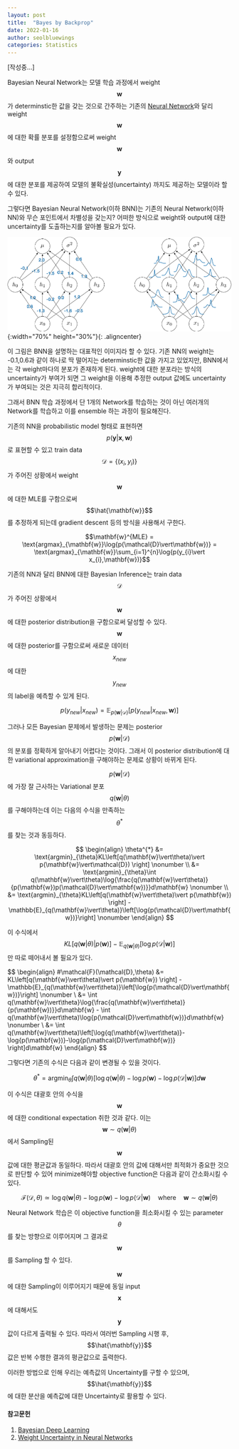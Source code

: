 ```yaml
---
layout: post
title:  "Bayes by Backprop"
date: 2022-01-16
author: seolbluewings
categories: Statistics
---
```


[작성중...]

Bayesian Neural Network는 모델 학습 과정에서 weight $$\mathbf{w}$$가 determinstic한 값을 갖는 것으로 간주하는 기존의 [Neural Network](https://seolbluewings.github.io/statistics/2020/09/28/Neural-Network-copy.html)와 달리 weight $$\mathbf{w}$$에 대한 확률 분포를 설정함으로써 weight $$\mathbf{w}$$와 output $$\mathbf{y}$$ 에 대한 분포를 제공하여 모델의 불확실성(uncertainty) 까지도 제공하는 모델이라 할 수 있다.

그렇다면 Bayesian Neural Network(이하 BNN)는 기존의 Neural Network(이하 NN)와 무슨 포인트에서 차별성을 갖는지? 어떠한 방식으로 weight와 output에 대한 uncertainty를 도출하는지를 알아볼 필요가 있다.

![BNN](https://github.com/seolbluewings/seolbluewings.github.io/blob/master/assets/BNN1.png?raw=true){:width="70%" height="30%"}{: .aligncenter}

이 그림은 BNN을 설명하는 대표적인 이미지라 할 수 있다. 기존 NN의 weight는 -0.1,0.6과 같이 하나로 딱 떨어지는 determinstic한 값을 가지고 있었지만, BNN에서는 각 weight마다의 분포가 존재하게 된다. weight에 대한 분포라는 방식의 uncertainty가 부여가 되면 그 weight을 이용해 추정한 output 값에도 uncertainty가 부여되는 것은 지극히 합리적이다.

그래서 BNN 학습 과정에서 단 1개의 Network를 학습하는 것이 아닌 여러개의 Network를 학습하고 이를 ensemble 하는 과정이 필요해진다.

기존의 NN을 probabilistic model 형태로 표현하면 $$p(\mathbf{y}\vert \mathbf{x},\mathbf{w})$$ 로 표현할 수 있고 train data $$\mathcal{D} = \{(x_{i},y_{i})\}$$ 가 주어진 상황에서 weight $$\mathbf{w}$$에 대한 MLE를 구함으로써 $$\hat{\mathbf{w}}$$ 를 추정하게 되는데 gradient descent 등의 방식을 사용해서 구한다.

$$\mathbf{w}^{MLE} = \text{argmax}_{\mathbf{w}}\log{p(\mathcal{D}\vert\mathbf{w})} = \text{argmax}_{\mathbf{w}}\sum_{i=1}^{n}\log{p(y_{i}\vert x_{i},\mathbf{w})}$$

기존의 NN과 달리 BNN에 대한 Bayesian Inference는 train data $$\mathcal{D}$$가 주어진 상황에서 $$\mathbf{w}$$에 대한 posterior distribution을 구함으로써 달성할 수 있다. $$\mathbf{w}$$ 에 대한 posterior를 구함으로써 새로운 데이터 $$x_{new}$$ 에 대한 $$y_{new}$$의 label을 예측할 수 있게 된다.

$$ p(y_{new}\vert x_{new}) = \mathbb{E}_{p(\mathbf{w}\vert\mathcal{D})}[p(y_{new}\vert x_{new},\mathbf{w})] $$

그러나 모든 Bayesian 문제에서 발생하는 문제는 posterior $$p(\mathbf{w}\vert\mathcal{D})$$ 의 분포를 정확하게 알아내기 어렵다는 것이다. 그래서 이 posterior distribution에 대한 variational approximation을 구해야하는 문제로 상황이 바뀌게 된다.

$$p(\mathbf{w}\vert\mathcal{D})$$에 가장 잘 근사하는 Variational 분포 $$q(\mathbf{w}\vert\theta)$$를 구해야하는데 이는 다음의 수식을 만족하는 $$\theta^{*}$$를 찾는 것과 동등하다.

$$
\begin{align}
\theta^{*} &= \text{argmin}_{\theta}KL\left[q(\mathbf{w}\vert\theta)\vert p(\mathbf{w}\vert\mathcal{D})  \right] \nonumber \\
&= \text{argmin}_{\theta}\int q(\mathbf{w}\vert\theta)\log{\frac{q(\mathbf{w}\vert\theta)}{p(\mathbf{w})p(\mathcal{D}\vert\mathbf{w})}}d\mathbf{w} \nonumber \\
&= \text{argmin}_{\theta}KL\left[q(\mathbf{w}\vert\theta)\vert p(\mathbf{w})  \right] - \mathbb{E}_{q(\mathbf{w}\vert\theta)}\left[\log{p(\mathcal{D}\vert\mathbf{w})}\right] \nonumber
\end{align}
$$

이 수식에서 $$KL\left[q(\mathbf{w}\vert\theta)\vert p(\mathbf{w})  \right] - \mathbb{E}_{q(\mathbf{w}\vert\theta)}\left[\log{p(\mathcal{D}\vert\mathbf{w})}\right]$$ 만 따로 떼어내서 볼 필요가 있다.

$$
\begin{align}
#\mathcal{F}(\mathcal{D},\theta) &= KL\left[q(\mathbf{w}\vert\theta)\vert p(\mathbf{w})  \right] - \mathbb{E}_{q(\mathbf{w}\vert\theta)}\left[\log{p(\mathcal{D}\vert\mathbf{w})}\right] \nonumber \\
&= \int q(\mathbf{w}\vert\theta}\log{\frac{q(\mathbf{w}\vert\theta)}{p(\mathbf{w})}}d\mathbf{w} - \int q(\mathbf{w}\vert\theta)\log{p(\mathcal{D}\vert\mathbf{w})}d\mathbf{w} \nonumber \\
&= \int q(\mathbf{w}\vert\theta)\left[\log{q(\mathbf{w}\vert\theta)}-\log{p(\mathbf{w})}-\log{p(\mathcal{D}\vert\mathbf{w})}  \right]d\mathbf{w}
\end{align}
$$

그렇다면 기존의 수식은 다음과 같이 변경될 수 있을 것이다.

$$
\theta^{*} = \text{argmin}_{\theta}\int q(\mathbf{w}\vert\theta)\left[\log{q(\mathbf{w}\vert\theta)}-\log{p(\mathbf{w})}-\log{p(\mathcal{D}\vert\mathbf{w})}  \right]d\mathbf{w}
$$

이 수식은 대괄호 안의 수식을 $$\mathbf{w}$$에 대한 conditional expectation 취한 것과 같다. 이는 $$\mathbf{w} \sim q(\mathbf{w}\vert\theta)$$ 에서 Sampling된 $$\mathbf{w}$$ 값에 대한 평균값과 동일하다. 따라서 대괄호 안의 값에 대해서만 최적화가 중요한 것으로 판단할 수 있어 minimize해야할 objective function은 다음과 같이 간소화시킬 수 있다.

$$ \mathcal{F}(\mathcal{D},\theta) \simeq \log{q(\mathbf{w}\vert\theta)} - \log{p(\mathbf{w})} - \log{p(\mathcal{D}\vert\mathbf{w})} \quad \text{where} \quad \mathbf{w} \sim q(\mathbf{w}\vert\theta) $$

Neural Network 학습은 이 objective function을 최소화시킬 수 있는 parameter $$\theta$$를 찾는 방향으로 이루어지며 그 결과로 $$\mathbf{w}$$를 Sampling 할 수 있다.

$$\mathbf{w}$$에 대한 Sampling이 이루어지기 때문에 동일 input $$\mathbf{x}$$에 대해서도 $$\mathbf{y}$$ 값이 다르게 출력될 수 있다. 따라서 여러번 Sampling 시행 후, $$\hat{\mathbf{y}}$$ 값은 반복 수행한 결과의 평균값으로 출력한다.

이러한 방법으로 인해 우리는 예측값의 Uncertainty를 구할 수 있으며, $$\hat{\mathbf{y}}$$ 에 대한 분산을 예측값에 대한 Uncertainty로 활용할 수 있다.






#### 참고문헌

1. [Bayesian Deep Learning](https://www.edwith.org/bayesiandeeplearning/joinLectures/14426)
2. [Weight Uncertainty in Neural Networks](https://arxiv.org/abs/1505.05424)